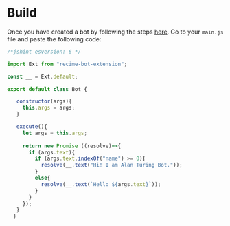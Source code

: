 # Build


Once you have created a bot by following the steps [here](create-your-bot.md). Go to your `main.js` file and paste the following code:


```javascript
/*jshint esversion: 6 */

import Ext from "recime-bot-extension";

const __ = Ext.default;

export default class Bot {

   constructor(args){
     this.args = args;
   }

   execute(){
     let args = this.args;
    
     return new Promise ((resolve)=>{
       if (args.text){
         if (args.text.indexOf("name") >= 0){
           resolve(__.text("Hi! I am Alan Turing Bot."));
         }
         else{
           resolve(__.text(`Hello ${args.text}`));
         }
       }
     });
   }
  }

```